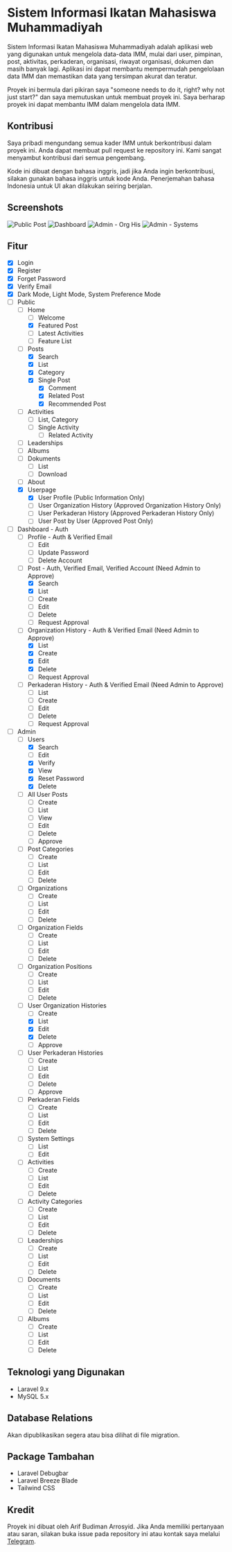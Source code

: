 # Sistem Informasi Ikatan Mahasiswa Muhammadiyah
Sistem Informasi Ikatan Mahasiswa Muhammadiyah adalah aplikasi web yang digunakan untuk mengelola data-data IMM, mulai dari user, pimpinan, post, aktivitas, perkaderan, organisasi, riwayat organisasi, dokumen dan masih banyak lagi. Aplikasi ini dapat membantu mempermudah pengelolaan data IMM dan memastikan data yang tersimpan akurat dan teratur. 

Proyek ini bermula dari pikiran saya "someone needs to do it, right? why not just start?" dan saya memutuskan untuk membuat proyek ini. Saya berharap proyek ini dapat membantu IMM dalam mengelola data IMM.

## Kontribusi
Saya pribadi mengundang semua kader IMM untuk berkontribusi dalam proyek ini. Anda dapat membuat pull request ke repository ini. Kami sangat menyambut kontribusi dari semua pengembang.

Kode ini dibuat dengan bahasa inggris, jadi jika Anda ingin berkontribusi, silakan gunakan bahasa inggris untuk kode Anda. Penerjemahan bahasa Indonesia untuk UI akan dilakukan seiring berjalan.

## Screenshots
![Public Post](screenshots/post.png)
![Dashboard](screenshots/dashboard.png)
![Admin - Org His](screenshots/admin%20-%20org%20his.png)
![Admin - Systems](screenshots/admin%20-%20systems.png)

## Fitur
- [x] Login
- [x] Register
- [x] Forget Password
- [x] Verify Email
- [x] Dark Mode, Light Mode, System Preference Mode
- [ ] Public
  - [ ] Home
    - [ ] Welcome
    - [x] Featured Post
    - [ ] Latest Activities
    - [ ] Feature List
  - [ ] Posts
    - [x] Search
    - [x] List
    - [x] Category
    - [x] Single Post
      - [x] Comment
      - [x] Related Post
      - [x] Recommended Post
  - [ ] Activities
    - [ ] List, Category
    - [ ] Single Activity
      - [ ] Related Activity
  - [ ] Leaderships
  - [ ] Albums
  - [ ] Dokuments
    - [ ] List
    - [ ] Download
  - [ ] About
  - [x] Userpage
    - [x] User Profile (Public Information Only)
    - [ ] User Organization History (Approved Organization History Only)
    - [ ] User Perkaderan History (Approved Perkaderan History Only)
    - [ ] User Post by User (Approved Post Only)
- [ ] Dashboard - Auth
  - [ ] Profile - Auth & Verified Email
    - [ ] Edit
    - [ ] Update Password
    - [ ] Delete Account
  - [ ] Post - Auth, Verified Email, Verified Account (Need Admin to Approve)
    - [x] Search
    - [x] List
    - [ ] Create
    - [ ] Edit
    - [ ] Delete
    - [ ] Request Approval
  - [ ] Organization History - Auth & Verified Email (Need Admin to Approve)
    - [x] List
    - [x] Create
    - [x] Edit
    - [x] Delete 
    - [ ] Request Approval
  - [ ] Perkaderan History - Auth & Verified Email (Need Admin to Approve)
    - [ ] List
    - [ ] Create
    - [ ] Edit
    - [ ] Delete
    - [ ] Request Approval
- [ ] Admin
  - [ ] Users
    - [x] Search
    - [ ] Edit
    - [x] Verify
    - [x] View
    - [x] Reset Password
    - [x] Delete
  - [ ] All User Posts
    - [ ] Create
    - [ ] List
    - [ ] View
    - [ ] Edit
    - [ ] Delete
    - [ ] Approve
  - [ ] Post Categories
    - [ ] Create
    - [ ] List
    - [ ] Edit
    - [ ] Delete
  - [ ] Organizations
    - [ ] Create
    - [ ] List
    - [ ] Edit
    - [ ] Delete
  - [ ] Organization Fields
    - [ ] Create
    - [ ] List
    - [ ] Edit
    - [ ] Delete
  - [ ] Organization Positions
    - [ ] Create    
    - [ ] List
    - [ ] Edit
    - [ ] Delete
  - [ ] User Organization Histories
    - [ ] Create
    - [x] List
    - [x] Edit
    - [x] Delete
    - [ ] Approve
  - [ ] User Perkaderan Histories
    - [ ] Create
    - [ ] List
    - [ ] Edit
    - [ ] Delete
    - [ ] Approve
  - [ ] Perkaderan Fields
    - [ ] Create    
    - [ ] List
    - [ ] Edit
    - [ ] Delete
  - [ ] System Settings    
    - [ ] List
    - [ ] Edit
  - [ ] Activities
    - [ ] Create    
    - [ ] List
    - [ ] Edit
    - [ ] Delete
  - [ ] Activity Categories
    - [ ] Create  
    - [ ] List
    - [ ] Edit
    - [ ] Delete
  - [ ] Leaderships
    - [ ] Create    
    - [ ] List
    - [ ] Edit
    - [ ] Delete
  - [ ] Documents
    - [ ] Create    
    - [ ] List
    - [ ] Edit
    - [ ] Delete
  - [ ] Albums
    - [ ] Create    
    - [ ] List
    - [ ] Edit
    - [ ] Delete
 
## Teknologi yang Digunakan
- Laravel 9.x
- MySQL 5.x

## Database Relations
Akan dipublikasikan segera atau bisa dilihat di file migration.

## Package Tambahan
- Laravel Debugbar
- Laravel Breeze Blade
- Tailwind CSS

## Kredit
Proyek ini dibuat oleh Arif Budiman Arrosyid. Jika Anda memiliki pertanyaan atau saran, silakan buka issue pada repository ini atau kontak saya melalui [Telegram](https://t.me/arifbudimanarrosyid).
